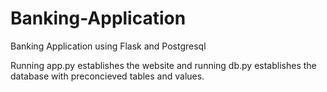 # Banking-Application
Banking Application using Flask and Postgresql

Running app.py establishes the website and running db.py establishes the database with preconcieved tables and values.
